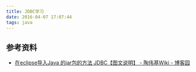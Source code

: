 ```yaml
---
title: JDBC学习
date: 2016-04-07 17:07:44
tags: java
---
```


## 参考资料
- [在eclipse导入Java 的jar包的方法 JDBC【图文说明】 - 陶伟基Wiki - 博客园](http://www.cnblogs.com/taoweiji/archive/2012/12/11/2812295.html)
